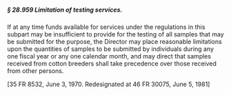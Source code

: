 ##### § 28.959 Limitation of testing services. #####

If at any time funds available for services under the regulations in this subpart may be insufficient to provide for the testing of all samples that may be submitted for the purpose, the Director may place reasonable limitations upon the quantities of samples to be submitted by individuals during any one fiscal year or any one calendar month, and may direct that samples received from cotton breeders shall take precedence over those received from other persons.

[35 FR 8532, June 3, 1970. Redesignated at 46 FR 30075, June 5, 1981]